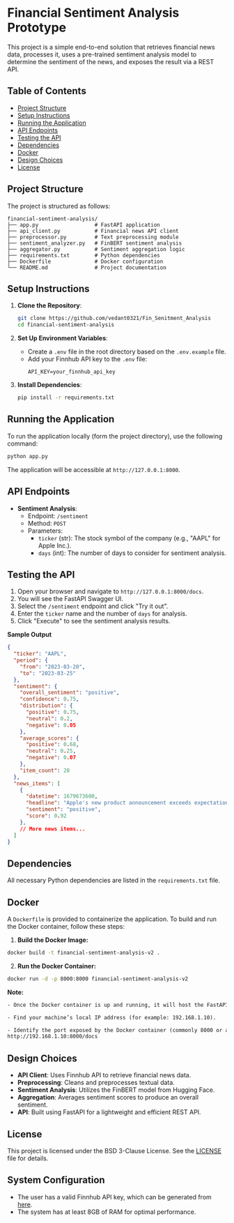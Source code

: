 # Financial Sentiment Analysis Prototype

This project is a simple end-to-end solution that retrieves financial news data, processes it, uses a pre-trained sentiment analysis model to determine the sentiment of the news, and exposes the result via a REST API.

## Table of Contents

- [Project Structure](#project-structure)
- [Setup Instructions](#setup-instructions)
- [Running the Application](#running-the-application)
- [API Endpoints](#api-endpoints)
- [Testing the API](#testing-the-api)
- [Dependencies](#dependencies)
- [Docker](#docker)
- [Design Choices](#design-choices)
- [License](#license)

## Project Structure

The project is structured as follows:

```
financial-sentiment-analysis/
├── app.py                  # FastAPI application
├── api_client.py           # Financial news API client
├── preprocessor.py         # Text preprocessing module
├── sentiment_analyzer.py   # FinBERT sentiment analysis
├── aggregator.py           # Sentiment aggregation logic
├── requirements.txt        # Python dependencies
├── Dockerfile              # Docker configuration
└── README.md               # Project documentation
```

## Setup Instructions

1. **Clone the Repository**:
   ```bash
   git clone https://github.com/vedant0321/Fin_Senitment_Analysis
   cd financial-sentiment-analysis
   ```

2. **Set Up Environment Variables**:
   - Create a `.env` file in the root directory based on the `.env.example` file.
   - Add your Finnhub API key to the `.env` file:
     ```
     API_KEY=your_finnhub_api_key
     ```

3. **Install Dependencies**:
   ```bash
   pip install -r requirements.txt
   ```

## Running the Application

To run the application locally (form the project directory), use the following command:

```bash
python app.py
```

The application will be accessible at `http://127.0.0.1:8000`.

## API Endpoints

- **Sentiment Analysis**:
  - Endpoint: `/sentiment`
  - Method: `POST`
  - Parameters:
    - `ticker` (str): The stock symbol of the company (e.g., "AAPL" for Apple Inc.).
    - `days` (int): The number of days to consider for sentiment analysis.

## Testing the API

1. Open your browser and navigate to `http://127.0.0.1:8000/docs`.
2. You will see the FastAPI Swagger UI.
3. Select the `/sentiment` endpoint and click "Try it out".
4. Enter the `ticker` name and the number of `days` for analysis.
5. Click "Execute" to see the sentiment analysis results.

**Sample Output**
```json
{
  "ticker": "AAPL",
  "period": {
    "from": "2023-03-20",
    "to": "2023-03-25"
  },
  "sentiment": {
    "overall_sentiment": "positive",
    "confidence": 0.75,
    "distribution": {
      "positive": 0.75,
      "neutral": 0.2,
      "negative": 0.05
    },
    "average_scores": {
      "positive": 0.68,
      "neutral": 0.25,
      "negative": 0.07
    },
    "item_count": 20
  },
  "news_items": [
    {
      "datetime": 1679673600,
      "headline": "Apple's new product announcement exceeds expectations",
      "sentiment": "positive",
      "score": 0.92
    },
    // More news items...
  ]
}

```

## Dependencies

All necessary Python dependencies are listed in the `requirements.txt` file.

## Docker

A `Dockerfile` is provided to containerize the application. To build and run the Docker container, follow these steps:

1. **Build the Docker Image:**
```bash
docker build -t financial-sentiment-analysis-v2 .

```

2. **Run the Docker Container:**
```bash
docker run -d -p 8000:8000 financial-sentiment-analysis-v2

```
**Note:**
```txt
- Once the Docker container is up and running, it will host the FastAPI application inside it. However, to access the FastAPI app from your local network, you need to:

- Find your machine’s local IP address (for example: 192.168.1.10).

- Identify the port exposed by the Docker container (commonly 8000 or a custom one you set using the -p flag).
http://192.168.1.10:8000/docs

```


## Design Choices

- **API Client**: Uses Finnhub API to retrieve financial news data.
- **Preprocessing**: Cleans and preprocesses textual data.
- **Sentiment Analysis**: Utilizes the FinBERT model from Hugging Face.
- **Aggregation**: Averages sentiment scores to produce an overall sentiment.
- **API**: Built using FastAPI for a lightweight and efficient REST API.

## License

This project is licensed under the BSD 3-Clause License. See the [LICENSE](https://github.com/vedant0321/Fin_Senitment_Analysis/blob/main/LICENSE.txt) file for details.

## System Configuration

- The user has a valid Finnhub API key, which can be generated from [here](https://finnhub.io).
- The system has at least 8GB of RAM for optimal performance.

